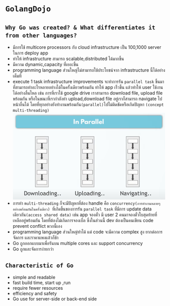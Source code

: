 # `GolangDojo`

## `Why Go was created? & What differentiates it from other languages?`

- มีการใช้ multicore processors กับ cloud infrastructure เป็น 100,1000 server ในการ deploy app
- ทำให้ infrastructure สามารถ scalable,distributed ได้มากขึ้น
- มีความ dynamic,capacity ที่เยอะขึ้น
- programming language ส่วนใหญ่ไม่สามารถใช้ประโยชน์จาก infrastructure นี้ได้อย่างเต็มที่
- execute 1 task infrastructure improvements จะทำการรัน `parallel task` ขึ้นมาที่สามารถทำอะไรหลายอย่างได้ในครั้งเดียวพร้อมกัน ทำให้ app เร็วขึ้น แล้วทำให้ user ใช้งานได้อย่างลื่นไหล เช่น การที่เราใช้ google drive เราสามารถ download file, upload file พร้อมกัน หรือในขณะที่เรากำลังทำ upload,download file อยู่เราก็สามารถ navigate ไปหน้าอื่นได้ โดยที่ทุกอย่างยังทำงานพร้อมกัน`(parallel)`ไปไม่ติดขัดหรือเกิดปัญหา `(concept multi-threading)`
  ![parallel](/img/parallel.PNG)
- การทำ `multi-threading` ก็จะมีปัญหาที่ต้อง handle คือ `concurrency(การทำงานหลายๆอย่างพร้อมกันในครั้งเดียว) `ที่เกิดขึ้นของการรัน `parallel task` ที่มีการ update data เดียวกัน`(access shared data)` เช่น app จองตั๋ว มี user 2 คนมาจองตั๋วใบสุดท้ายที่เหลืออยู่พร้อมกัน โดยที่ต้องไม่เกิดการจองเบิ้ล ซึ่งในส่วนนี้ dev ต้องเป็นคนเขียน code prevent conflict พวกนี้เอง
- programming language ส่วนใหญ่ทำได้ แต่ code จะมีความ complex สูง ยากต่อการจัดการ และราคาแพงแล้วก็ช้า
- Go ถูกออกแบบมาเพื่อรันบน multiple cores และ support concurrency
- Go ถูกและจัดการง่ายกว่า

## `Characteristic of Go`

- simple and readable
- fast build time, start up ,run
- require fewer resources
- efficiency and safety
- Go use for server-side or back-end side
